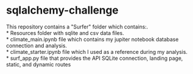 # sqlalchemy-challenge

This repository contains a "Surfer" folder which contains:.\
      * Resources folder with sqlite and csv data files.\
      * climate_main.ipynb file which contains my jupiter notebook database connection and analysis.\
      * climate_starter.ipynb file which I used as a reference during my analysis.\
      * surf_app.py file that provides the API SQLite connection, landing page, static, and dynamic routes 
